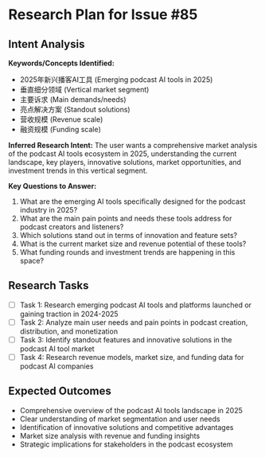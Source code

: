 # Research Plan for Issue #85

## Intent Analysis
**Keywords/Concepts Identified:** 
- 2025年新兴播客AI工具 (Emerging podcast AI tools in 2025)
- 垂直细分领域 (Vertical market segment)
- 主要诉求 (Main demands/needs)
- 亮点解决方案 (Standout solutions)
- 营收规模 (Revenue scale)
- 融资规模 (Funding scale)

**Inferred Research Intent:** 
The user wants a comprehensive market analysis of the podcast AI tools ecosystem in 2025, understanding the current landscape, key players, innovative solutions, market opportunities, and investment trends in this vertical segment.

**Key Questions to Answer:**
1. What are the emerging AI tools specifically designed for the podcast industry in 2025?
2. What are the main pain points and needs these tools address for podcast creators and listeners?
3. Which solutions stand out in terms of innovation and feature sets?
4. What is the current market size and revenue potential of these tools?
5. What funding rounds and investment trends are happening in this space?

## Research Tasks
- [ ] Task 1: Research emerging podcast AI tools and platforms launched or gaining traction in 2024-2025
- [ ] Task 2: Analyze main user needs and pain points in podcast creation, distribution, and monetization
- [ ] Task 3: Identify standout features and innovative solutions in the podcast AI tool market
- [ ] Task 4: Research revenue models, market size, and funding data for podcast AI companies

## Expected Outcomes
- Comprehensive overview of the podcast AI tools landscape in 2025
- Clear understanding of market segmentation and user needs
- Identification of innovative solutions and competitive advantages
- Market size analysis with revenue and funding insights
- Strategic implications for stakeholders in the podcast ecosystem